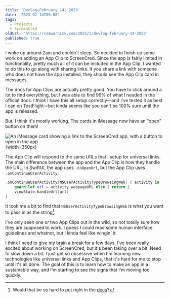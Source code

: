 ```yaml
---
title: 'Devlog—February 14, 2023'
date: '2023-02-14T05:00'
tags:
  - Projects
  - ScreenCred
oldUrl: 'https://samwarnick.com/2023/2/devlog-february-14-2023'
published: true
---
```


I woke up around 2am and couldn't sleep. So decided to finish up some work on adding an App Clip to ScreenCred. Since the app is fairly limited in functionality, pretty much all of it can be included in the App Clip. I wanted to do this to go along with sharing links. If you share a link with someone who does not have the app installed, they should see the App Clip card in messages.

The docs for App Clips are actually pretty good. You have to click around a lot to find everything, but I was able to find 99% of what I needed in the official docs. I _think_ I have this all setup correctly—and I've tested it as best I can on TestFlight—but kinda seems like you can't be 100% sure until the app is released.

But, I think it's mostly working. The cards in iMessage now have an "open" button on them!

![An iMessage card showing a link to the ScreenCred app, with a button to open in the app](https://samwarnick.com/media/2023-02-14-app-clip-imessage.jpeg "Pretty button!"){width=350px}

The App Clip will respond to the same URLs that I setup for universal links. The main difference between the app and the App Clip is how they handle the URL. In SwiftUI, the app uses `.onOpenUrl`, but the App Clip uses `.onContinueUserActivity`:

```swift
.onContinueUserActivity(NSUserActivityTypeBrowsingWeb) { activity in
    guard let url = activity.webpageURL else { return }
    viewState.handleUrl(url)
}
```

It took me a bit to find that `NSUserActivityTypeBrowsingWeb` is what you want to pass in as the string[^1].

I've only seen one or two App Clips out in the wild, so not totally sure how they are supposed to work. I guess I could read some human interface guidelines and whatnot, but I kinda feel like wingin' it.

I think I need to give my brain a break for a few days. I've been really excited about working on ScreenCred, but it's been taking over a bit. Need to slow down a bit. I just get so obsessive when I'm learning new technologies like universal links and App Clips, that it's hard for me to stop until it's all done. The goal of this is to learn how to make an app in a sustainable way, and I'm starting to see the signs that I'm moving too quickly.

[^1]: Would that be so hard to put right in the [docs](https://developer.apple.com/documentation/app_clips/responding_to_invocations#3599725)?
